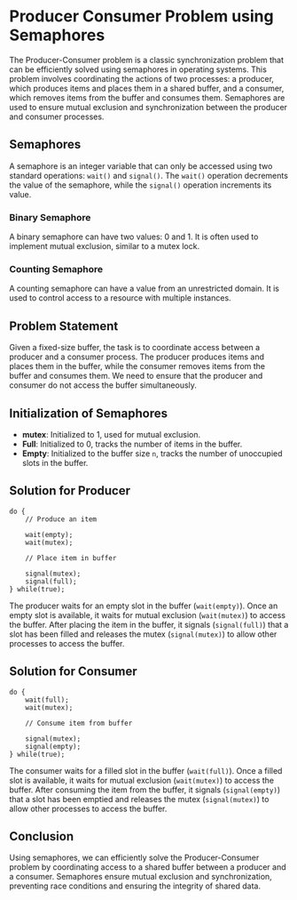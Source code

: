 # Producer Consumer Problem using Semaphores

The Producer-Consumer problem is a classic synchronization problem that can be efficiently solved using semaphores in operating systems. This problem involves coordinating the actions of two processes: a producer, which produces items and places them in a shared buffer, and a consumer, which removes items from the buffer and consumes them. Semaphores are used to ensure mutual exclusion and synchronization between the producer and consumer processes.

## Semaphores

A semaphore is an integer variable that can only be accessed using two standard operations: `wait()` and `signal()`. The `wait()` operation decrements the value of the semaphore, while the `signal()` operation increments its value.

### Binary Semaphore

A binary semaphore can have two values: 0 and 1. It is often used to implement mutual exclusion, similar to a mutex lock.

### Counting Semaphore

A counting semaphore can have a value from an unrestricted domain. It is used to control access to a resource with multiple instances.

## Problem Statement

Given a fixed-size buffer, the task is to coordinate access between a producer and a consumer process. The producer produces items and places them in the buffer, while the consumer removes items from the buffer and consumes them. We need to ensure that the producer and consumer do not access the buffer simultaneously.

## Initialization of Semaphores

- **mutex**: Initialized to 1, used for mutual exclusion.
- **Full**: Initialized to 0, tracks the number of items in the buffer.
- **Empty**: Initialized to the buffer size `n`, tracks the number of unoccupied slots in the buffer.

## Solution for Producer

```plaintext
do {
    // Produce an item
    
    wait(empty);
    wait(mutex);
    
    // Place item in buffer
    
    signal(mutex);
    signal(full);
} while(true);
```

The producer waits for an empty slot in the buffer (`wait(empty)`). Once an empty slot is available, it waits for mutual exclusion (`wait(mutex)`) to access the buffer. After placing the item in the buffer, it signals (`signal(full)`) that a slot has been filled and releases the mutex (`signal(mutex)`) to allow other processes to access the buffer.

## Solution for Consumer

```plaintext
do {
    wait(full);
    wait(mutex);
    
    // Consume item from buffer
    
    signal(mutex);
    signal(empty);
} while(true);
```

The consumer waits for a filled slot in the buffer (`wait(full)`). Once a filled slot is available, it waits for mutual exclusion (`wait(mutex)`) to access the buffer. After consuming the item from the buffer, it signals (`signal(empty)`) that a slot has been emptied and releases the mutex (`signal(mutex)`) to allow other processes to access the buffer.

## Conclusion

Using semaphores, we can efficiently solve the Producer-Consumer problem by coordinating access to a shared buffer between a producer and a consumer. Semaphores ensure mutual exclusion and synchronization, preventing race conditions and ensuring the integrity of shared data.
